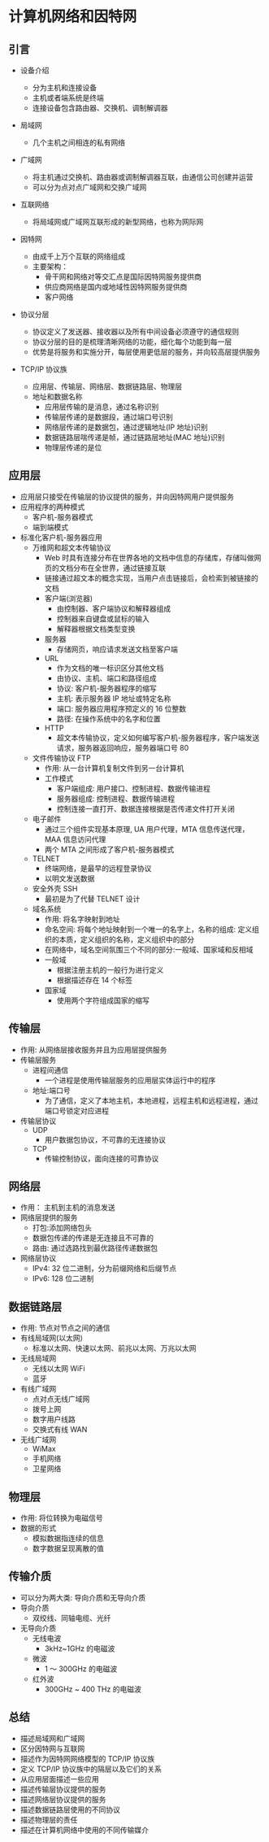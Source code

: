 # 计算机网络和因特网

## 引言

- 设备介绍
  - 分为主机和连接设备
  - 主机或者端系统是终端
  - 连接设备包含路由器、交换机、调制解调器
- 局域网
  - 几个主机之间相连的私有网络
- 广域网
  - 将主机通过交换机、路由器或调制解调器互联，由通信公司创建并运营
  - 可以分为点对点广域网和交换广域网
- 互联网络
  - 将局域网或广域网互联形成的新型网络，也称为网际网
- 因特网
  - 由成千上万个互联的网络组成
  - 主要架构：
    - 骨干网和网络对等交汇点是国际因特网服务提供商
    - 供应商网络是国内或地域性因特网服务提供商
    - 客户网络
- 协议分层

  - 协议定义了发送器、接收器以及所有中间设备必须遵守的通信规则
  - 协议分层的目的是梳理清晰网络的功能，细化每个功能到每一层
  - 优势是将服务和实施分开，每层使用更低层的服务，并向较高层提供服务

- TCP/IP 协议族
  - 应用层、传输层、网络层、数据链路层、物理层
  - 地址和数据名称
    - 应用层传输的是消息，通过名称识别
    - 传输层传递的是数据段，通过端口号识别
    - 网络层传递的是数据包，通过逻辑地址(IP 地址)识别
    - 数据链路层喘传递是帧，通过链路层地址(MAC 地址)识别
    - 物理层传递的是位

## 应用层

- 应用层只接受在传输层的协议提供的服务，并向因特网用户提供服务
- 应用程序的两种模式
  - 客户机-服务器模式
  - 端到端模式
- 标准化客户机-服务器应用
  - 万维网和超文本传输协议
    - Web 时具有连接分布在世界各地的文档中信息的存储库，存储叫做网页的文档分布在全世界，通过链接互联
    - 链接通过超文本的概念实现，当用户点击链接后，会检索到被链接的文档
    - 客户端(浏览器)
      - 由控制器、客户端协议和解释器组成
      - 控制器来自键盘或鼠标的输入
      - 解释器根据文档类型变换
    - 服务器
      - 存储网页，响应请求发送文档至客户端
    - URL
      - 作为文档的唯一标识区分其他文档
      - 由协议、主机、端口和路径组成
      - 协议: 客户机-服务器程序的缩写
      - 主机: 表示服务器 IP 地址或特定名称
      - 端口: 服务器应用程序预定义的 16 位整数
      - 路径: 在操作系统中的名字和位置
    - HTTP
      - 超文本传输协议，定义如何编写客户机-服务器程序，客户端发送请求，服务器返回响应，服务器端口号 80
  - 文件传输协议 FTP
    - 作用: 从一台计算机复制文件到另一台计算机
    - 工作模式
      - 客户端组成: 用户接口、控制进程、数据传输进程
      - 服务器组成: 控制进程、数据传输进程
      - 控制连接一直打开、数据连接根据是否传递文件打开关闭
  - 电子邮件
    - 通过三个组件实现基本原理, UA 用户代理，MTA 信息传送代理，MAA 信息访问代理
    - 两个 MTA 之间形成了客户机-服务器模式
  - TELNET
    - 终端网络，是最早的远程登录协议
    - 以明文发送数据
  - 安全外壳 SSH
    - 最初是为了代替 TELNET 设计
  - 域名系统
    - 作用: 将名字映射到地址
    - 命名空间: 将每个地址映射到一个唯一的名字上，名称的组成: 定义组织的本质，定义组织的名称，定义组织中的部分
    - 在网络中，域名空间氛围三个不同的部分:一般域、国家域和反相域
    - 一般域
      - 根据注册主机的一般行为进行定义
      - 根据描述存在 14 个标签
    - 国家域
      - 使用两个字符组成国家的缩写

## 传输层

- 作用: 从网络层接收服务并且为应用层提供服务
- 传输层服务
  - 进程间通信
    - 一个进程是使用传输层服务的应用层实体运行中的程序
  - 地址:端口号
    - 为了通信，定义了本地主机，本地进程，远程主机和远程进程，通过端口号锁定对应进程
- 传输层协议
  - UDP
    - 用户数据包协议，不可靠的无连接协议
  - TCP
    - 传输控制协议，面向连接的可靠协议

## 网络层

- 作用： 主机到主机的消息发送
- 网络层提供的服务
  - 打包:添加网络包头
  - 数据包传递的传递是无连接且不可靠的
  - 路由: 通过选路找到最优路径传递数据包
- 网络层协议
  - IPv4: 32 位二进制，分为前缀网络和后缀节点
  - IPv6: 128 位二进制

## 数据链路层

- 作用: 节点对节点之间的通信
- 有线局域网(以太网)
  - 标准以太网、快速以太网、前兆以太网、万兆以太网
- 无线局域网
  - 无线以太网 WiFi
  - 蓝牙
- 有线广域网
  - 点对点无线广域网
  - 拨号上网
  - 数字用户线路
  - 交换式有线 WAN
- 无线广域网
  - WiMax
  - 手机网络
  - 卫星网络

## 物理层

- 作用: 将位转换为电磁信号
- 数据的形式
  - 模拟数据指连续的信息
  - 数字数据呈现离散的值

## 传输介质

- 可以分为两大类: 导向介质和无导向介质
- 导向介质
  - 双绞线、同轴电缆、光纤
- 无导向介质
  - 无线电波
    - 3kHz~1GHz 的电磁波
  - 微波
    - 1 ～ 300GHz 的电磁波
  - 红外波
    - 300GHz ~ 400 THz 的电磁波

## 总结

- 描述局域网和广域网
- 区分因特网与互联网
- 描述作为因特网网络模型的 TCP/IP 协议族
- 定义 TCP/IP 协议族中的隔层以及它们的关系
- 从应用层面描述一些应用
- 描述传输层协议提供的服务
- 描述网络层协议提供的服务
- 描述数据链路层使用的不同协议
- 描述物理层的责任
- 描述在计算机网络中使用的不同传输媒介
